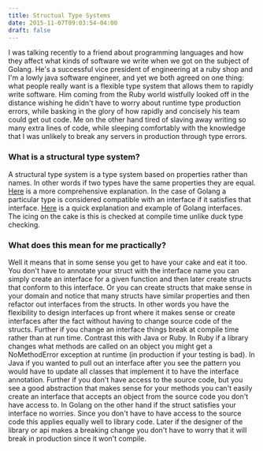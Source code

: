 ```yaml
---
title: Structual Type Systems
date: 2015-11-07T09:03:54-04:00
draft: false
---
```

I was talking recently to a friend about programming languages and how they affect what kinds of software we write when we got on the subject of Golang. He's a successful vice president of engineering at a ruby shop and I'm a lowly java software engineer, and yet we both agreed on one thing: what people really want is a flexible type system that allows them to rapidly write software. Him coming from the Ruby world wistfully looked off in the distance wishing he didn't have to worry about runtime type production errors, while basking in the glory of how rapidly and concisely his team could get out code. Me on the other hand tired of slaving away writing so many extra lines of code, while sleeping comfortably with the knowledge that I was unlikely to break any servers in production through type errors.


### What is a structural type system?

A structural type system is a type system based on properties rather than names. In other words if two types have the same properties they are equal. [Here](https://en.wikipedia.org/wiki/Structural_type_system) is a more comprehensive explanation. In the case of Golang a particular type is considered compatible with an interface if it satisfies that interface. [Here](http://jordanorelli.com/post/32665860244/how-to-use-interfaces-in-go) is a quick explanation and example of Golang interfaces. The icing on the cake is this is checked at compile time unlike duck type checking.


### What does this mean for me practically?

Well it means that in some sense you get to have your cake and eat it too. You don't have to annotate your struct with the interface name you can simply create an interface for a given function and then later create structs that conform to this interface. Or you can create structs that make sense in your domain and notice that many structs have similar properties and then refactor out interfaces from the structs. In other words you have the flexibility to design interfaces up front where it makes sense or create interfaces after the fact without having to change source code of the structs. Further if you change an interface things break at compile time rather than at run time. Contrast this with Java or Ruby. In Ruby if a library changes what methods are called on an object you might get a NoMethodError exception at runtime (in production if your testing is bad). In Java if you wanted to pull out an interface after you see the pattern you would have to update all classes that implement it to have the interface annotation. Further if you don't have access to the source code, but you see a good abstraction that makes sense for your methods you can't easily create an interface that accepts an object from the source code you don't have access to. In Golang on the other hand if the struct satisfies your interface no worries. Since you don't have to have access to the source code this applies equally well to library code. Later if the designer of the library or api makes a breaking change you don't have to worry that it will break in production since it won't compile.